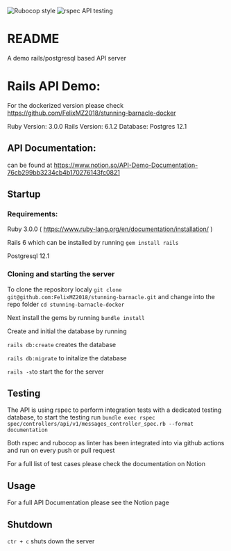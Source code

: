 ![Rubocop style](https://github.com/FelixMZ2018/stunning-barnacle/workflows/Linters/badge.svg)
![rspec API testing](https://github.com/FelixMZ2018/stunning-barnacle/workflows/Rails%20tests/badge.svg)
# README

A demo rails/postgresql based API server

# Rails API Demo: 

For the dockerized version please check https://github.com/FelixMZ2018/stunning-barnacle-docker

Ruby Version: 3.0.0
Rails Version: 6.1.2
Database: Postgres 12.1

## API Documentation: 

can be found at https://www.notion.so/API-Demo-Documentation-76cb299bb3234cb4b170276143fc0821

## Startup

### Requirements: 

Ruby 3.0.0   ( https://www.ruby-lang.org/en/documentation/installation/ )

Rails 6   which can be installed by running `gem install rails`

Postgresql 12.1

### Cloning and starting the server

To clone the repository localy `git clone git@github.com:FelixMZ2018/stunning-barnacle.git` and change into the repo folder `cd stunning-barnacle-docker`

Next install the gems by running `bundle install`

Create and initial the database by running

`rails db:create` creates the database 

`rails db:migrate` to initalize the database

`rails -s`to start the for the server


## Testing

The API is using rspec to perform integration tests with a dedicated testing database, to start the testing run 
`bundle exec rspec spec/controllers/api/v1/messages_controller_spec.rb --format documentation`

Both rspec and rubocop as linter has been integrated into via github actions and run on every push or pull request

For a full list of test cases please check the documentation on Notion

## Usage

For a full API Documentation please see the Notion page

## Shutdown 

`ctr + c` shuts down the server

